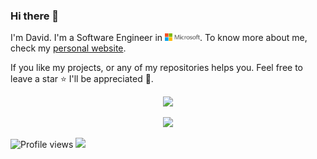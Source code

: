 ### Hi there 👋

<!--
**daviddwlee84/daviddwlee84** is a ✨ _special_ ✨ repository because its `README.md` (this file) appears on your GitHub profile.

Here are some ideas to get you started:

- 🔭 I’m currently working on ...
- 🌱 I’m currently learning ...
- 👯 I’m looking to collaborate on ...
- 🤔 I’m looking for help with ...
- 💬 Ask me about ...
- 📫 How to reach me: ...
- 😄 Pronouns: ...
- ⚡ Fun fact: ...
-->

I'm David. I'm a Software Engineer in <img src='./images/microsoft_logo.svg' style="width: 4em;">.
To know more about me, check my [personal website](https://dwlee-personal-website.netlify.app/).

If you like my projects, or any of my repositories helps you. Feel free to leave a star ⭐ I'll be appreciated 🤣.

<p align="center">
  <img src="https://github-readme-stats.vercel.app/api/?username=daviddwlee84&theme=prussian&show_icons=true&count_private=true">
</p>

<p align="center">
  <img src="https://github-profile-trophy.vercel.app/?username=daviddwlee84&row=2&column=4&margin-w=15&margin-h=10&theme=darkhub">
</p>

![Profile views](https://komarev.com/ghpvc/?username=daviddwlee84&style=for-the-badge&label=Profile+Hits)
[![](https://hit.yhype.me/github/profile?user_id=1515662)](https://yhype.me/github/profile-views)
